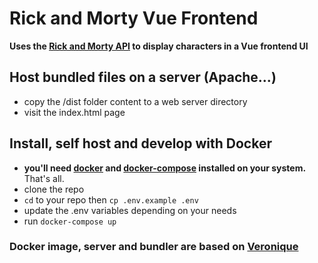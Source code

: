 # Rick and Morty Vue Frontend

**Uses the [Rick and Morty API](https://rickandmortyapi.com/documentation) to display characters in a Vue frontend UI**

## Host bundled files on a server (Apache...)
- copy the /dist folder content to a web server directory
- visit the index.html page

## Install, self host and develop with Docker
- **you'll need [docker](https://docs.docker.com/get-docker/) and [docker-compose](https://docs.docker.com/compose/install/) installed on your system.** That's all.
- clone the repo
- ```cd``` to your repo then ```cp .env.example .env```
- update the .env variables depending on your needs
- run ```docker-compose up```

### Docker image, server and bundler are based on [Veronique](https://github.com/digivorefr/veronique)
